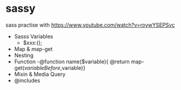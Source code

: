 # sassy 
  sass practise with https://www.youtube.com/watch?v=roywYSEPSvc 


- Sasss Variables
  - $xxx:();
- Map & map-get 
- Nesting
- Function
  -@function name($variable){ @return map-get($variableBefore,$variable)}
- Mixin & Media Query
- @includes 

